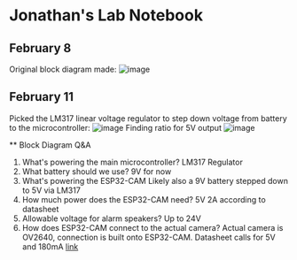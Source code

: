 # Jonathan's Lab Notebook
## February 8
Original block diagram made:
![image](https://github.com/jclee297/ECE445/assets/168769106/88b3398b-493f-4612-a793-c4dcb57c4d92)
## February 11
Picked the LM317 linear voltage regulator to step down voltage from battery to the microcontroller:
![image](https://github.com/jclee297/ECE445/assets/168769106/04a657f4-92a1-4701-b7c5-f45326d278e3)
Finding ratio for 5V output
![image](https://github.com/jclee297/ECE445/assets/168769106/1bde5c05-7cba-4909-b877-385e34f86db3)

** Block Diagram Q&A
1. What's powering the main microcontroller?
LM317 Regulator
2. What battery should we use?
9V for now
3. What's powering the ESP32-CAM
Likely also a 9V battery stepped down to 5V via LM317
4. How much power does the ESP32-CAM need?
5V 2A according to datasheet
5. Allowable voltage for alarm speakers?
Up to 24V
6. How does ESP32-CAM connect to the actual camera?
Actual camera is OV2640, connection is built onto ESP32-CAM. Datasheet calls for 5V and 180mA
[link](https://www.handsontec.com/dataspecs/module/ESP32-CAM.pdf)
